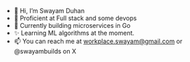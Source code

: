 - 👋 Hi, I’m Swayam Duhan
- 👀 Proficient at Full stack and some devops
- 🌱 Currently building microservices in Go
- ✨ Learning ML algorithms at the moment.
- 📫 You can reach me at workplace.swayam@gmail.com or @swayambuilds on X

<!---
swayamduhan/swayamduhan is a ✨ special ✨ repository because its `README.md` (this file) appears on your GitHub profile.
You can click the Preview link to take a look at your changes.
--->

